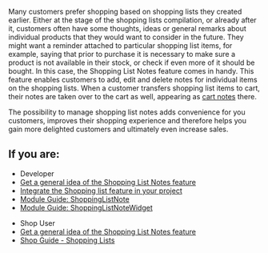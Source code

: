 Many customers prefer shopping based on shopping lists they created earlier. Either at the stage of the shopping lists compilation, or already after it, customers often have some thoughts, ideas or general remarks about individual products that they would want to consider in the future. They might want a reminder attached to particular shopping list items, for example, saying that prior to purchase it is necessary to make sure a product is not available in their stock, or check if even more of it should be bought. In this case, the Shopping List Notes feature comes in handy. This feature enables customers to add, edit and delete notes for individual items on the shopping lists. When a customer transfers shopping list items to cart, their notes are taken over to the cart as well, appearing as [cart notes](https://documentation.spryker.com/v4/docs/cart-notes) there.

The possibility to manage shopping list notes adds convenience for you customers, improves their shopping experience and therefore helps you gain more delighted customers and ultimately even increase sales.

## If you are:

<div class="mr-container">
    <div class="mr-list-container">
        <!-- col1 -->
        <div class="mr-col">
            <ul class="mr-list mr-list-green">
                <li class="mr-title">Developer</li>
                <li><a href="https://documentation.spryker.com/v3/docs/shopping-list-notes-overview" class="mr-link">Get a general idea of the Shopping List Notes feature</a></li>
                <li><a href="https://documentation.spryker.com/v3/docs/shopping-lists-feature-integration-201907" class="mr-link">Integrate the Shopping list feature in your project</a></li>
                <li><a href="https://documentation.spryker.com/v20/docs/shoppinglistnote-core-module" class="mr-link">Module Guide: ShoppingListNote</a></li>
                <li><a href="https://documentation.spryker.com/v20/docs/shoppinglistnotewidget-shop-module" class="mr-link">Module Guide: ShoppingListNoteWidget</a></li>
            </ul>
        </div>
        <!-- col3 -->
        <div class="mr-col">
            <ul class="mr-list mr-list-red">
                <li class="mr-title">Shop User</li>
                <li><a href="https://documentation.spryker.com/v3/docs/shopping-list-notes-overview" class="mr-link">Get a general idea of the Shopping List Notes feature</a></li>
                <li><a href="https://documentation.spryker.com/v3/docs/shopping-lists-shop-guide" class="mr-link">Shop Guide - Shopping Lists</a></li>
            </ul>
        </div>
    </div>
</div>